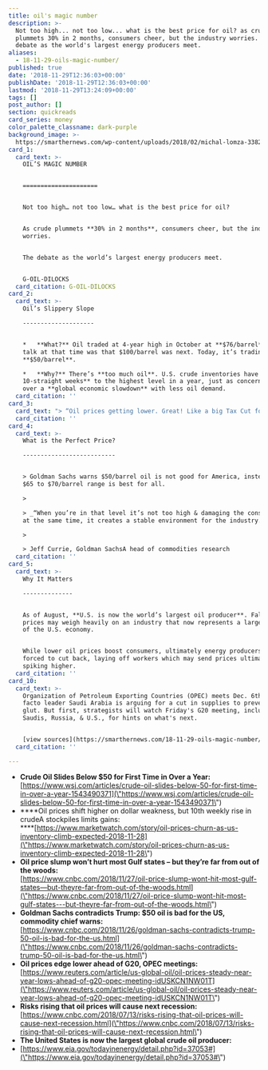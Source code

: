 ```yaml
---
title: oil's magic number
description: >-
  Not too high... not too low... what is the best price for oil? as crude
  plummets 30% in 2 months, consumers cheer, but the industry worries. the
  debate as the world's largest energy producers meet.
aliases:
  - 18-11-29-oils-magic-number/
published: true
date: '2018-11-29T12:36:03+00:00'
publishDate: '2018-11-29T12:36:03+00:00'
lastmod: '2018-11-29T13:24:09+00:00'
tags: []
post_author: []
section: quickreads
card_series: money
color_palette_classname: dark-purple
background_image: >-
  https://smarthernews.com/wp-content/uploads/2018/02/michal-lomza-338227-unsplash-360x360.jpg
card_1:
  card_text: >-
    OIL’S MAGIC NUMBER  


    =====================


    Not too high… not too low… what is the best price for oil?


    As crude plummets **30% in 2 months**, consumers cheer, but the industry
    worries.


    The debate as the world’s largest energy producers meet.


    G-OIL-DILOCKS
  card_citation: G-OIL-DILOCKS
card_2:
  card_text: >-
    Oil’s Slippery Slope

    --------------------


    *   **What?** Oil traded at 4-year high in October at **$76/barrel** and the
    talk at that time was that $100/barrel was next. Today, it’s trading below
    **$50/barrel**.

    *   **Why?** There’s **too much oil**. U.S. crude inventories have **climbed
    10-straight weeks** to the highest level in a year, just as concerns grow
    over a **global economic slowdown** with less oil demand.
  card_citation: ''
card_3:
  card_text: "> “Oil prices getting lower. Great! Like a big Tax Cut for America and the World. Enjoy! …Thank you to Saudi Arabia, but letax19s go lower!n> n> President Trump tweet on Nov. 21st"
  card_citation: ''
card_4:
  card_text: >-
    What is the Perfect Price?

    --------------------------


    > Goldman Sachs warns $50/barrel oil is not good for America, instead says a
    $65 to $70/barrel range is best for all.

    > 

    > _“When you’re in that level it’s not too high & damaging the consumer, but
    at the same time, it creates a stable environment for the industry.”_

    > 

    > Jeff Currie, Goldman SachsA head of commodities research
  card_citation: ''
card_5:
  card_text: >-
    Why It Matters

    --------------


    As of August, **U.S. is now the world’s largest oil producer**. Falling
    prices may weigh heavily on an industry that now represents a larger share
    of the U.S. economy.


    While lower oil prices boost consumers, ultimately energy producers will be
    forced to cut back, laying off workers which may send prices ultimately
    spiking higher.
  card_citation: ''
card_10:
  card_text: >-
    Organization of Petroleum Exporting Countries (OPEC) meets Dec. 6th. Its de
    facto leader Saudi Arabia is arguing for a cut in supplies to prevent a
    glut. But first, strategists will watch Friday's G20 meeting, including the
    Saudis, Russia, & U.S., for hints on what's next.


    [view sources](https://smarthernews.com/18-11-29-oils-magic-number/)
  card_citation: ''

---
```

*   **Crude Oil Slides Below $50 for First Time in Over a Year:**  
    [https://www.wsj.com/articles/crude-oil-slides-below-50-for-first-time-in-over-a-year-1543490371](\"https://www.wsj.com/articles/crude-oil-slides-below-50-for-first-time-in-over-a-year-1543490371\")
*   ****Oil prices shift higher on dollar weakness, but 10th weekly rise in crudeA stockpiles limits gains:  
    ****[https://www.marketwatch.com/story/oil-prices-churn-as-us-inventory-climb-expected-2018-11-28](\"https://www.marketwatch.com/story/oil-prices-churn-as-us-inventory-climb-expected-2018-11-28\")
*   **Oil price slump won’t hurt most Gulf states – but they’re far from out of the woods:**  
    [https://www.cnbc.com/2018/11/27/oil-price-slump-wont-hit-most-gulf-states—but-theyre-far-from-out-of-the-woods.html](\"https://www.cnbc.com/2018/11/27/oil-price-slump-wont-hit-most-gulf-states---but-theyre-far-from-out-of-the-woods.html\")
*   **Goldman Sachs contradicts Trump: $50 oil is bad for the US, commodity chief warns:**  
    [https://www.cnbc.com/2018/11/26/goldman-sachs-contradicts-trump-50-oil-is-bad-for-the-us.html](\"https://www.cnbc.com/2018/11/26/goldman-sachs-contradicts-trump-50-oil-is-bad-for-the-us.html\")
*   **Oil prices edge lower ahead of G20, OPEC meetings:**  
    [https://www.reuters.com/article/us-global-oil/oil-prices-steady-near-year-lows-ahead-of-g20-opec-meeting-idUSKCN1NW01T](\"https://www.reuters.com/article/us-global-oil/oil-prices-steady-near-year-lows-ahead-of-g20-opec-meeting-idUSKCN1NW01T\")
*   **Risks rising that oil prices will cause next recession:**  
    [https://www.cnbc.com/2018/07/13/risks-rising-that-oil-prices-will-cause-next-recession.html](\"https://www.cnbc.com/2018/07/13/risks-rising-that-oil-prices-will-cause-next-recession.html\")
*   **The United States is now the largest global crude oil producer:**
*   [https://www.eia.gov/todayinenergy/detail.php?id=37053#](\"https://www.eia.gov/todayinenergy/detail.php?id=37053#\")